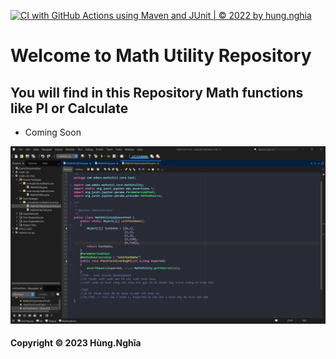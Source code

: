 [![CI with GitHub Actions using Maven and JUnit | © 2022 by hung.nghia](https://github.com/tiptopdragon0406/math-util-mvn/actions/workflows/Mathutility.yml/badge.svg)](https://github.com/tiptopdragon0406/math-util-mvn/actions/workflows/Mathutility.yml)
# Welcome to Math Utility Repository

## You will find in this Repository Math functions like PI or Calculate

* Coming Soon

![Math Utility Logo](screenShots/img1.png)

#### Copyright &#169; 2023 Hùng.Nghĩa
